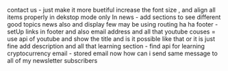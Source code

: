 contact us - just make it more buetiful increase the font size , and align all items properly in dekstop mode only
In news - add sections to see different good topics news also and display few may be using routing ha ha
footer - setUp links in footer and also email address and all that 
youtube couses = use api of youtube and show the title and is it possible like that or it is just fine add description and all that 
learning section - find api for learning cryptocurrency
email - stored email now how can i send same message to all of my newsletter subscribers
